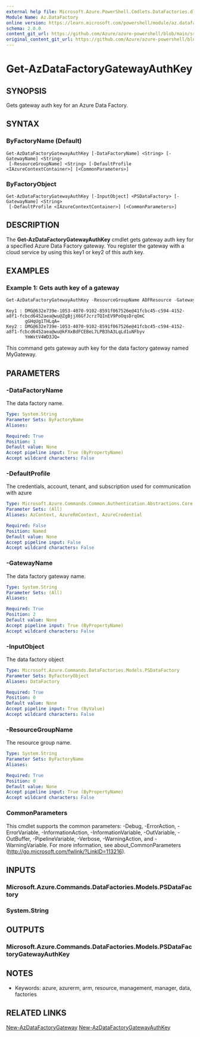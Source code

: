 ```yaml
---
external help file: Microsoft.Azure.PowerShell.Cmdlets.DataFactories.dll-Help.xml
Module Name: Az.DataFactory
online version: https://learn.microsoft.com/powershell/module/az.datafactory/get-azdatafactorygatewayauthkey
schema: 2.0.0
content_git_url: https://github.com/Azure/azure-powershell/blob/main/src/DataFactory/DataFactory/help/Get-AzDataFactoryGatewayAuthKey.md
original_content_git_url: https://github.com/Azure/azure-powershell/blob/main/src/DataFactory/DataFactory/help/Get-AzDataFactoryGatewayAuthKey.md
---
```


# Get-AzDataFactoryGatewayAuthKey

## SYNOPSIS
Gets gateway auth key for an Azure Data Factory.

## SYNTAX

### ByFactoryName (Default)
```
Get-AzDataFactoryGatewayAuthKey [-DataFactoryName] <String> [-GatewayName] <String>
 [-ResourceGroupName] <String> [-DefaultProfile <IAzureContextContainer>] [<CommonParameters>]
```

### ByFactoryObject
```
Get-AzDataFactoryGatewayAuthKey [-InputObject] <PSDataFactory> [-GatewayName] <String>
 [-DefaultProfile <IAzureContextContainer>] [<CommonParameters>]
```

## DESCRIPTION
The **Get-AzDataFactoryGatewayAuthKey** cmdlet gets gateway auth key for a specified Azure Data Factory gateway.
You register the gateway with a cloud service by using this key1 or key2 of this auth key.

## EXAMPLES

### Example 1: Gets auth key of a gateway
```powershell
Get-AzDataFactoryGatewayAuthKey -ResourceGroupName ADFResource -GatewayName 'MyGateway' -DataFactoryName MyADF
```

```output
Key1 : DMG@632e739e-1053-4070-9102-8591f067526e@41fcbc45-c594-4152-a8f1-fcbcd6452aea@wu@ZgBjjX6GfJcrzTQInEV9PoOqsDrqOmC
       gGHqUg1THLqA=
Key2 : DMG@632e739e-1053-4070-9102-8591f067526e@41fcbc45-c594-4152-a8f1-fcbcd6452aea@wu@kFXxBdFCEBeL7LPB3hA3LqLd1uNFbyv
       YmWxtV4WD3JQ=
```

This command gets gateway auth key for the data factory gateway named MyGateway.

## PARAMETERS

### -DataFactoryName
The data factory name.

```yaml
Type: System.String
Parameter Sets: ByFactoryName
Aliases:

Required: True
Position: 1
Default value: None
Accept pipeline input: True (ByPropertyName)
Accept wildcard characters: False
```

### -DefaultProfile
The credentials, account, tenant, and subscription used for communication with azure

```yaml
Type: Microsoft.Azure.Commands.Common.Authentication.Abstractions.Core.IAzureContextContainer
Parameter Sets: (All)
Aliases: AzContext, AzureRmContext, AzureCredential

Required: False
Position: Named
Default value: None
Accept pipeline input: False
Accept wildcard characters: False
```

### -GatewayName
The data factory gateway name.

```yaml
Type: System.String
Parameter Sets: (All)
Aliases:

Required: True
Position: 2
Default value: None
Accept pipeline input: True (ByPropertyName)
Accept wildcard characters: False
```

### -InputObject
The data factory object

```yaml
Type: Microsoft.Azure.Commands.DataFactories.Models.PSDataFactory
Parameter Sets: ByFactoryObject
Aliases: DataFactory

Required: True
Position: 0
Default value: None
Accept pipeline input: True (ByValue)
Accept wildcard characters: False
```

### -ResourceGroupName
The resource group name.

```yaml
Type: System.String
Parameter Sets: ByFactoryName
Aliases:

Required: True
Position: 0
Default value: None
Accept pipeline input: True (ByPropertyName)
Accept wildcard characters: False
```

### CommonParameters
This cmdlet supports the common parameters: -Debug, -ErrorAction, -ErrorVariable, -InformationAction, -InformationVariable, -OutVariable, -OutBuffer, -PipelineVariable, -Verbose, -WarningAction, and -WarningVariable. For more information, see about_CommonParameters (http://go.microsoft.com/fwlink/?LinkID=113216).

## INPUTS

### Microsoft.Azure.Commands.DataFactories.Models.PSDataFactory

### System.String

## OUTPUTS

### Microsoft.Azure.Commands.DataFactories.Models.PSDataFactoryGatewayAuthKey

## NOTES
* Keywords: azure, azurerm, arm, resource, management, manager, data, factories

## RELATED LINKS

[New-AzDataFactoryGateway](./New-AzDataFactoryGateway.md)
[New-AzDataFactoryGatewayAuthKey](./New-AzDataFactoryGatewayAuthKey.md)

